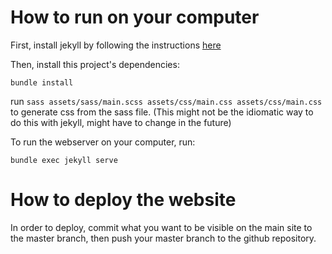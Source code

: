 # How to run on your computer

First, install jekyll by following the instructions [here](https://jekyllrb.com/docs/installation/)

Then, install this project's dependencies:

    bundle install 

run `sass assets/sass/main.scss assets/css/main.css assets/css/main.css` to generate css from the sass file. (This might not be the idiomatic way to do this with jekyll, might have to change in the future)

To run the webserver on your computer, run:

    bundle exec jekyll serve

# How to deploy the website

In order to deploy, commit what you want to be visible on the main site to the master branch, then push your master branch to the github repository.
